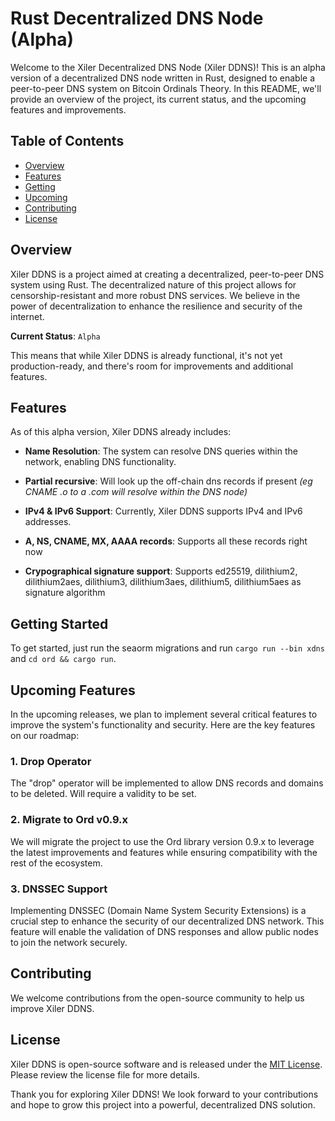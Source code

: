 # Rust Decentralized DNS Node (Alpha)

Welcome to the Xiler Decentralized DNS Node (Xiler DDNS)! This is an alpha version of a decentralized DNS node written in Rust, designed to enable a peer-to-peer DNS system on Bitcoin Ordinals Theory. In this README, we'll provide an overview of the project, its current status, and the upcoming features and improvements.

## Table of Contents

* [Overview](#overview)
* [Features](#features)
* [Getting](#started-getting)
* [Upcoming](#features-upcoming)
* [Contributing](#contributing)
* [License](#license)

## Overview

Xiler DDNS is a project aimed at creating a decentralized, peer-to-peer DNS system using Rust. The decentralized nature of this project allows for censorship-resistant and more robust DNS services. We believe in the power of decentralization to enhance the resilience and security of the internet.

**Current Status**: `Alpha`

This means that while Xiler DDNS is already functional, it's not yet production-ready, and there's room for improvements and additional features.

## Features

As of this alpha version, Xiler DDNS already includes:

* **Name Resolution**: The system can resolve DNS queries within the network, enabling DNS functionality.

* **Partial recursive**: Will look up the off-chain dns records if present *(eg CNAME .o to a .com will resolve within the DNS node)*

* **IPv4 & IPv6 Support**: Currently, Xiler DDNS supports IPv4 and IPv6 addresses.

* **A, NS, CNAME, MX, AAAA records**: Supports all these records right now

* **Crypographical signature support**: Supports ed25519, dilithium2, dilithium2aes, dilithium3, dilithium3aes, dilithium5, dilithium5aes as signature algorithm

## Getting Started

To get started, just run the seaorm migrations and run `cargo run --bin xdns` and `cd ord && cargo run`.

## Upcoming Features

In the upcoming releases, we plan to implement several critical features to improve the system's functionality and security. Here are the key features on our roadmap:

### 1. Drop Operator

The "drop" operator will be implemented to allow DNS records and domains to be deleted. Will require a validity to be set.

### 2. Migrate to Ord v0.9.x

We will migrate the project to use the Ord library version 0.9.x to leverage the latest improvements and features while ensuring compatibility with the rest of the ecosystem.

### 3. DNSSEC Support

Implementing DNSSEC (Domain Name System Security Extensions) is a crucial step to enhance the security of our decentralized DNS network. This feature will enable the validation of DNS responses and allow public nodes to join the network securely.

## Contributing

We welcome contributions from the open-source community to help us improve Xiler DDNS.

## License

Xiler DDNS is open-source software and is released under the [MIT License](LICENSE). Please review the license file for more details.

Thank you for exploring Xiler DDNS! We look forward to your contributions and hope to grow this project into a powerful, decentralized DNS solution.
